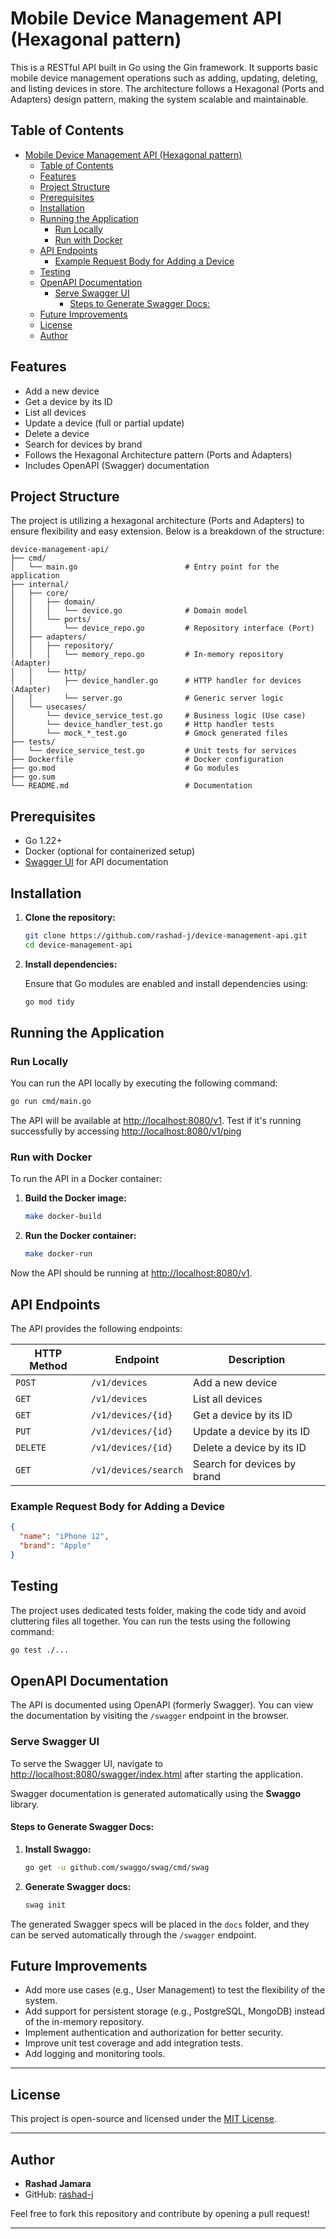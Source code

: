 
# Mobile Device Management API (Hexagonal pattern)

This is a RESTful API built in Go using the Gin framework. It supports basic mobile device management operations such as adding, updating, deleting, and listing devices in store. The architecture follows a Hexagonal (Ports and Adapters) design pattern, making the system scalable and maintainable.

## Table of Contents

- [Mobile Device Management API (Hexagonal pattern)](#mobile-device-management-api-hexagonal-pattern)
  - [Table of Contents](#table-of-contents)
  - [Features](#features)
  - [Project Structure](#project-structure)
  - [Prerequisites](#prerequisites)
  - [Installation](#installation)
  - [Running the Application](#running-the-application)
    - [Run Locally](#run-locally)
    - [Run with Docker](#run-with-docker)
  - [API Endpoints](#api-endpoints)
    - [Example Request Body for Adding a Device](#example-request-body-for-adding-a-device)
  - [Testing](#testing)
  - [OpenAPI Documentation](#openapi-documentation)
    - [Serve Swagger UI](#serve-swagger-ui)
      - [Steps to Generate Swagger Docs:](#steps-to-generate-swagger-docs)
  - [Future Improvements](#future-improvements)
  - [License](#license)
  - [Author](#author)

## Features

- Add a new device
- Get a device by its ID
- List all devices
- Update a device (full or partial update)
- Delete a device
- Search for devices by brand
- Follows the Hexagonal Architecture pattern (Ports and Adapters)
- Includes OpenAPI (Swagger) documentation

## Project Structure

The project is utilizing a hexagonal architecture (Ports and Adapters) to ensure flexibility and easy extension. Below is a breakdown of the structure:

```
device-management-api/
├── cmd/
│   └── main.go                        # Entry point for the application
├── internal/
│   ├── core/
│   │   ├── domain/
│   │   │   └── device.go              # Domain model
│   │   └── ports/
│   │       └── device_repo.go         # Repository interface (Port)
│   ├── adapters/
│   │   ├── repository/
│   │   │   └── memory_repo.go         # In-memory repository (Adapter)
│   │   └── http/
│   │       ├── device_handler.go      # HTTP handler for devices (Adapter)
│   │       └── server.go              # Generic server logic
│   └── usecases/
│       └── device_service_test.go     # Business logic (Use case)
│       └── device_handler_test.go     # Http handler tests
│       └── mock_*_test.go             # Gmock generated files
├── tests/
│   └── device_service_test.go         # Unit tests for services
├── Dockerfile                         # Docker configuration
├── go.mod                             # Go modules
├── go.sum
└── README.md                          # Documentation
```

## Prerequisites

- Go 1.22+
- Docker (optional for containerized setup)
- [Swagger UI](https://swagger.io/tools/swagger-ui/) for API documentation

## Installation

1. **Clone the repository:**

   ```bash
   git clone https://github.com/rashad-j/device-management-api.git
   cd device-management-api
   ```

2. **Install dependencies:**

   Ensure that Go modules are enabled and install dependencies using:

   ```bash
   go mod tidy
   ```

## Running the Application

### Run Locally

You can run the API locally by executing the following command:

```bash
go run cmd/main.go
```

The API will be available at [http://localhost:8080/v1](http://localhost:8080/v1). Test if it's running successfully by accessing [http://localhost:8080/v1/ping](http://localhost:8080/v1/ping)

### Run with Docker

To run the API in a Docker container:

1. **Build the Docker image:**

   ```bash
   make docker-build
   ```

2. **Run the Docker container:**

   ```bash
   make docker-run
   ```

Now the API should be running at [http://localhost:8080/v1](http://localhost:8080).

## API Endpoints

The API provides the following endpoints:

| HTTP Method | Endpoint            | Description                      |
|-------------|---------------------|----------------------------------|
| `POST`      | `/v1/devices`           | Add a new device                 |
| `GET`       | `/v1/devices`           | List all devices                 |
| `GET`       | `/v1/devices/{id}`      | Get a device by its ID           |
| `PUT`       | `/v1/devices/{id}`      | Update a device by its ID        |
| `DELETE`    | `/v1/devices/{id}`      | Delete a device by its ID        |
| `GET`       | `/v1/devices/search`    | Search for devices by brand      |

### Example Request Body for Adding a Device

```json
{
  "name": "iPhone 12",
  "brand": "Apple"
}
```

## Testing

The project uses dedicated tests folder, making the code tidy and avoid cluttering files all together. You can run the tests using the following command:

```bash
go test ./...
```


## OpenAPI Documentation

The API is documented using OpenAPI (formerly Swagger). You can view the documentation by visiting the `/swagger` endpoint in the browser.

### Serve Swagger UI

To serve the Swagger UI, navigate to [http://localhost:8080/swagger/index.html](http://localhost:8080/swagger/index.html) after starting the application.

Swagger documentation is generated automatically using the **Swaggo** library.

#### Steps to Generate Swagger Docs:

1. **Install Swaggo:**

   ```bash
   go get -u github.com/swaggo/swag/cmd/swag
   ```

2. **Generate Swagger docs:**

   ```bash
   swag init
   ```

The generated Swagger specs will be placed in the `docs` folder, and they can be served automatically through the `/swagger` endpoint.

## Future Improvements

- Add more use cases (e.g., User Management) to test the flexibility of the system.
- Add support for persistent storage (e.g., PostgreSQL, MongoDB) instead of the in-memory repository.
- Implement authentication and authorization for better security.
- Improve unit test coverage and add integration tests.
- Add logging and monitoring tools.
  
---

## License

This project is open-source and licensed under the [MIT License](LICENSE).

---

## Author

- **Rashad Jamara**
- GitHub: [rashad-j](https://github.com/rashad-j)

Feel free to fork this repository and contribute by opening a pull request!

---

